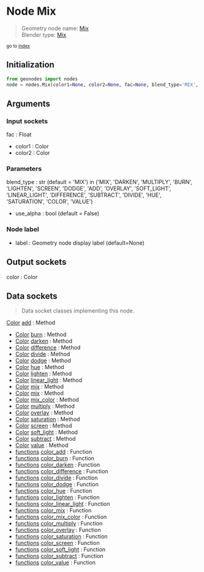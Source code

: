 
# Node Mix

> Geometry node name: [Mix](https://docs.blender.org/manual/en/latest/modeling/geometry_nodes/material/mix.html)<br>
  Blender type: [Mix](https://docs.blender.org/api/current/bpy.types.ShaderNodeMixRGB.html)
  
<sub>go to [index](/docs/index.md)</sub>

## Initialization

```python
from geonodes import nodes
node = nodes.Mix(color1=None, color2=None, fac=None, blend_type='MIX', use_alpha=False, label=None)
```



## Arguments


### Input sockets

fac : Float
- color1 : Color
- color2 : Color

### Parameters

blend_type : str (default = 'MIX') in ('MIX', 'DARKEN', 'MULTIPLY', 'BURN', 'LIGHTEN', 'SCREEN', 'DODGE', 'ADD', 'OVERLAY', 'SOFT_LIGHT', 'LINEAR_LIGHT', 'DIFFERENCE', 'SUBTRACT', 'DIVIDE', 'HUE', 'SATURATION', 'COLOR', 'VALUE')
- use_alpha : bool (default = False)

### Node label

- label : Geometry node display label (default=None)

## Output sockets

color : Color

## Data sockets

> Data socket classes implementing this node.
  
[Color](/docs/sockets/Color.md) [add](/docs/sockets/Color.md#add) : Method
- [Color](/docs/sockets/Color.md) [burn](/docs/sockets/Color.md#burn) : Method
- [Color](/docs/sockets/Color.md) [darken](/docs/sockets/Color.md#darken) : Method
- [Color](/docs/sockets/Color.md) [difference](/docs/sockets/Color.md#difference) : Method
- [Color](/docs/sockets/Color.md) [divide](/docs/sockets/Color.md#divide) : Method
- [Color](/docs/sockets/Color.md) [dodge](/docs/sockets/Color.md#dodge) : Method
- [Color](/docs/sockets/Color.md) [hue](/docs/sockets/Color.md#hue) : Method
- [Color](/docs/sockets/Color.md) [lighten](/docs/sockets/Color.md#lighten) : Method
- [Color](/docs/sockets/Color.md) [linear_light](/docs/sockets/Color.md#linear_light) : Method
- [Color](/docs/sockets/Color.md) [mix](/docs/sockets/Color.md#mix) : Method
- [Color](/docs/sockets/Color.md) [mix](/docs/sockets/Color.md#mix) : Method
- [Color](/docs/sockets/Color.md) [mix_color](/docs/sockets/Color.md#mix_color) : Method
- [Color](/docs/sockets/Color.md) [multiply](/docs/sockets/Color.md#multiply) : Method
- [Color](/docs/sockets/Color.md) [overlay](/docs/sockets/Color.md#overlay) : Method
- [Color](/docs/sockets/Color.md) [saturation](/docs/sockets/Color.md#saturation) : Method
- [Color](/docs/sockets/Color.md) [screen](/docs/sockets/Color.md#screen) : Method
- [Color](/docs/sockets/Color.md) [soft_light](/docs/sockets/Color.md#soft_light) : Method
- [Color](/docs/sockets/Color.md) [subtract](/docs/sockets/Color.md#subtract) : Method
- [Color](/docs/sockets/Color.md) [value](/docs/sockets/Color.md#value) : Method
- [functions](/docs/sockets/functions.md) [color_add](/docs/sockets/functions.md#color_add) : Function
- [functions](/docs/sockets/functions.md) [color_burn](/docs/sockets/functions.md#color_burn) : Function
- [functions](/docs/sockets/functions.md) [color_darken](/docs/sockets/functions.md#color_darken) : Function
- [functions](/docs/sockets/functions.md) [color_difference](/docs/sockets/functions.md#color_difference) : Function
- [functions](/docs/sockets/functions.md) [color_divide](/docs/sockets/functions.md#color_divide) : Function
- [functions](/docs/sockets/functions.md) [color_dodge](/docs/sockets/functions.md#color_dodge) : Function
- [functions](/docs/sockets/functions.md) [color_hue](/docs/sockets/functions.md#color_hue) : Function
- [functions](/docs/sockets/functions.md) [color_lighten](/docs/sockets/functions.md#color_lighten) : Function
- [functions](/docs/sockets/functions.md) [color_linear_light](/docs/sockets/functions.md#color_linear_light) : Function
- [functions](/docs/sockets/functions.md) [color_mix](/docs/sockets/functions.md#color_mix) : Function
- [functions](/docs/sockets/functions.md) [color_mix_color](/docs/sockets/functions.md#color_mix_color) : Function
- [functions](/docs/sockets/functions.md) [color_multiply](/docs/sockets/functions.md#color_multiply) : Function
- [functions](/docs/sockets/functions.md) [color_overlay](/docs/sockets/functions.md#color_overlay) : Function
- [functions](/docs/sockets/functions.md) [color_saturation](/docs/sockets/functions.md#color_saturation) : Function
- [functions](/docs/sockets/functions.md) [color_screen](/docs/sockets/functions.md#color_screen) : Function
- [functions](/docs/sockets/functions.md) [color_soft_light](/docs/sockets/functions.md#color_soft_light) : Function
- [functions](/docs/sockets/functions.md) [color_subtract](/docs/sockets/functions.md#color_subtract) : Function
- [functions](/docs/sockets/functions.md) [color_value](/docs/sockets/functions.md#color_value) : Function
  
